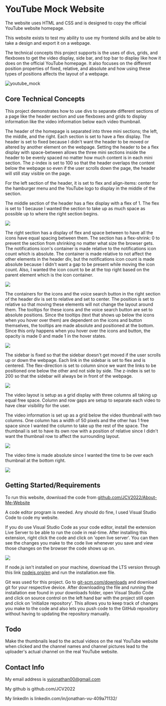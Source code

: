 # YouTube Mock Website

The website uses HTML and CSS and is designed to copy the official YouTube website homepage. 

This website exists to test my ability to use my frontend skills and be able to take a design and export it on a webpage.

The technical concepts this project supports is the uses of divs, grids, and flexboxes to get the video display, side bar, and top bar to display like how it does on the official YouTube homepage. It also focuses on the different position properties of fixed, relative, and absolute and how using these types of positions affects the layout of a webpage.

![youtube_mock](images/youtube_mock.png)

## Core Technical Concepts

This project demonstrates how to use divs to separate different sections of a page like the header section and use flexboxes and grids to display information like the video information below each video thumbnail.

The header of the homepage is separated into three mini sections; the left, the middle, and the right. Each section is set to have a flex display. The header is set to fixed because I didn't want the header to be moved or altered by another element on the webpage. Setting the header to be a flex display with space-between allows the three mini sections inside the header to be evenly spaced no matter how much content is in each mini section. The z-index is set to 100 so that the header overlaps the content below the webpage so even if the user scrolls down the page, the header will still stay visible on the page. 

For the left section of the header, it is set to flex and align-items: center for the hamburger menu and the YouTube logo to display in the middle of the section. 

The middle section of the header has a flex display with a flex of 1. The flex is set to 1 because I wanted the section to take up as much space as possible up to where the right section begins. 

![](images/css.png)

The right section has a display of flex and space between to have all the icons have equal spacing between them. The section has a flex-shrink: 0 to prevent the section from shrinking no matter what size the browser gets. The notifications icon's container is made relative to the notifications icon count which is absolute. The container is made relative to not affect the other elements in the header div, but the notifications icon count is made absolute because I didn't want a gap to be present while moving the icon count. Also, I wanted the icon count to be at the top right based on the parent element which is the icon container.

![](images/css1.png)

The containers for the icons and the voice search button in the right section of the header div is set to relative and set to center. The position is set to relative so that moving these elements will not change the layout around them. The tooltips for these icons and the voice search button are set to absolute positions. Since the tooltips (text that shows up below the icons when you hover over them) are dependent on the icons and button themselves, the tooltips are made absolute and positioned at the bottom. Since this only happens when you hover over the icons and button, the opacity is made 0 and made 1 in the hover states.

![](images/css2.png)

The sidebar is fixed so that the sidebar doesn't get moved if the user scrolls up or down the webpage. Each link in the sidebar is set to flex and is centered. The flex-direction is set to column since we want the links to be positioned one below the other and not side by side. The z-index is set to 200 so that the sidebar will always be in front of the webpage. 

![](images/css3.png)

The video layout is setup as a grid display with three columns all taking up equal free space. Column and row gaps are setup to separate each video to have clear visibility for the user.

The video information is set up as a grid below the video thumbnail with two columns. One column has a width of 50 pixels and the other has 1 free space since I wanted the column to take up the rest of the space. The thumbnail is set to have its own row with a position of relative since I didn't want the thumbnail row to affect the surrounding layout.

![](images/css4.png)

The video time is made absolute since I wanted the time to be over each thumbnail at the bottom right.

![](images/css5.png)

## Getting Started/Requirements

To run this website, download the code from [github.com/JCV2022/About-Me-Website](https://github.com/JCV2022/About-Me-Website)

A code editor program is needed. Any should do fine, I used Visual Studio Code to code my website.

If you do use Visual Studio Code as your code editor, install the extension Live Server to be able to run the code in real-time. After installing this extension, right click the code and click on 'open live server'. You can then see the changes you make to the code live whenever you save and view those changes on the browser the code shows up on.

![](images/liveserver.png)

If node.js isn't installed on your machine, download the LTS version through this link [nodejs.org/en](https://nodejs.org/en) and run the installation.exe file.

Git was used for this project. Go to [git-scm.com/downloads](https://git-scm.com/downloads) and download git for your respective device. After downloading the file and running the installation exe found in your downloads folder, open Visual Studio Code and click on source control on the left hand bar with the project still open and click on 'initialize repository'. This allows you to keep track of changes you make to the code and also lets you push code to the GitHub repository without having to updating the repository manually. 

## Todo

Make the thumbnails lead to the actual videos on the real YouTube website when clicked and the channel names and channel pictures lead to the uploader's actual channel on the real YouTube website. 

## Contact Info

My email address is vujonathan00@gmail.com

My github is github.com/JCV2022

My linkedIn is linkedin.com/in/jonathan-vu-409a71132/
